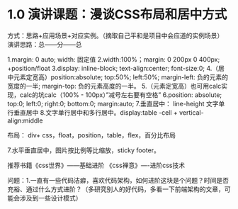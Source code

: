 # 1.0 演讲课题：漫谈CSS布局和居中方式
方式：思路+应用场景+对应实例。（摘取自己平和是项目中会应道的实例场景）
演讲思路：总——分——总

1.margin: 0 auto; width: 固定值
2.width:100%；margin: 0 200px 0 400px; +position/float
3.display: inline-block; text-align:center; font-size:0;
4.（居中元素定宽高）position:absolute; top:50%; left:50%; margin-left: 负的元素的宽度的一半; margin-top:  负的元素高度的一半。
5.（元素定宽高）也可用calc实现，calc的坑calc（100% - 100px）”减号左右要有空格”
6.position: absolute; top:0; left:0; right:0; bottom:0; margin:auto;
7.垂直居中：
	line-height  文字单行垂直居中
8.文字单行居中和多行居中。display:table -cell + vertical-align:middle
	
布局：
div+ css，float，position，table，flex，百分比布局


7.水平垂直居中，图片按比例等比缩放，sticky footer。


推荐书籍《css世界》——基础进阶  《css禅意》—-进阶css技术

问题：1.一直有一些代码洁癖，喜欢代码架构，如何进阶这块是个问题？时间是否充裕、通过什么方式进阶？（多研究别人的好代码，多看一下前端架构的文章，可能会涉及到一些设计模式）

<!-- 这是线上bugs处理的提交 -->
